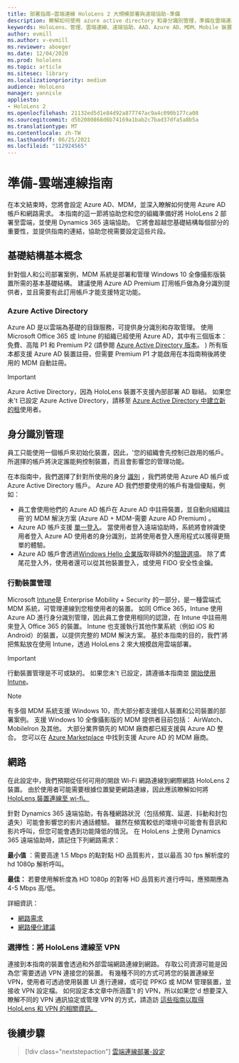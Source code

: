 ```yaml
---
title: 部署指南–雲端連線 HoloLens 2 大規模部署與遠端協助-準備
description: 瞭解如何使用 azure active directory 和身分識別管理，準備在雲端連線的網路上註冊 HoloLens 裝置。
keywords: HoloLens、管理、雲端連線、遠端協助、AAD、Azure AD、MDM、Mobile 裝置管理
author: evmill
ms.author: v-evmill
ms.reviewer: aboeger
ms.date: 12/04/2020
ms.prod: hololens
ms.topic: article
ms.sitesec: library
ms.localizationpriority: medium
audience: HoloLens
manager: yannisle
appliesto:
- HoloLens 2
ms.openlocfilehash: 21132ed5d1e84d92a877747ac9a4c090b177ca08
ms.sourcegitcommit: d5b2080868d6b74169a1bab2c7bad37dfa5a8b5a
ms.translationtype: MT
ms.contentlocale: zh-TW
ms.lasthandoff: 06/25/2021
ms.locfileid: "112924565"
---
```

# <a name="prepare---cloud-connected-guide"></a>準備-雲端連線指南

在本文結束時，您將會設定 Azure AD、MDM，並深入瞭解如何使用 Azure AD 帳戶和網路需求。 本指南的這一節將協助您和您的組織準備好將 HoloLens 2 部署至雲端，並使用 Dynamics 365 遠端協助。 它將會超越您基礎結構每個部分的重要性，並提供指南的連結，協助您視需要設定這些片段。

## <a name="infrastructure-essentials"></a>基礎結構基本概念

針對個人和公司部署案例，MDM 系統是部署和管理 Windows 10 全像攝影版裝置所需的基本基礎結構。 建議使用 Azure AD Premium 訂用帳戶做為身分識別提供者，並且需要有此訂用帳戶才能支援特定功能。

### <a name="azure-active-directory"></a>Azure Active Directory

Azure AD 是以雲端為基礎的目錄服務，可提供身分識別和存取管理。 使用 Microsoft Office 365 或 Intune 的組織已經使用 Azure AD，其中有三個版本：免費、高階 P1 和 Premium P2 (請參閱 [Azure Active Directory 版本](https://azure.microsoft.com/documentation/articles/active-directory-editions)。 ) 所有版本都支援 Azure AD 裝置註冊，但需要 Premium P1 才能啟用在本指南稍後將使用的 MDM 自動註冊。

> [!IMPORTANT]
> Azure Active Directory，因為 HoloLens 裝置不支援內部部署 AD 聯結。 如果您未&#39;t 已設定 Azure Active Directory，請移至 [Azure Active Directory 中建立新的租](https://docs.microsoft.com/azure/active-directory/fundamentals/active-directory-access-create-new-tenant)使用者。

## <a name="identity-management"></a>身分識別管理

員工只能使用一個帳戶來初始化裝置，因此，&#39;您的組織會先控制已啟用的帳戶。 所選擇的帳戶將決定誰能夠控制裝置，而且會影響您的管理功能。

在本指南中，我們選擇了針對所使用的身分 [識別](https://docs.microsoft.com/hololens/hololens-identity) ，我們將使用 Azure AD 帳戶或 Azure Active Directory 帳戶。 Azure AD 我們想要使用的帳戶有幾個優點，例如：

- 員工會使用他們的 Azure AD 帳戶在 Azure AD 中註冊裝置，並自動向組織註冊&#39;的 MDM 解決方案 (Azure AD + MDM-需要 Azure AD Premium) 。
- Azure AD 帳戶支援 [單一登入](https://docs.microsoft.com/azure/active-directory/manage-apps/what-is-single-sign-on)。 當使用者登入遠端協助時，系統將會辨識使用者登入 Azure AD 使用者的身分識別，並將使用者登入應用程式以獲得更簡單的體驗。
- Azure AD 帳戶會透過[Windows Hello 企業版](https://docs.microsoft.com/windows/security/identity-protection/hello-for-business/hello-identity-verification)取得額外的[驗證選項](https://docs.microsoft.com/hololens/hololens-identity)。 除了鳶尾花登入外，使用者還可以從其他裝置登入，或使用 FIDO 安全性金鑰。

### <a name="mobile-device-management"></a>行動裝置管理

Microsoft [Intune](https://docs.microsoft.com/mem/intune/fundamentals/what-is-intune)是 Enterprise Mobility + Security 的一部分，是一種雲端式 MDM 系統，可管理連線到您租使用者的裝置。 如同 Office 365，Intune 使用 Azure AD 進行身分識別管理，因此員工會使用相同的認證，在 Intune 中註冊用來登入 Office 365 的裝置。 Intune 也支援執行其他作業系統（例如 iOS 和 Android）的裝置，以提供完整的 MDM 解決方案。 基於本指南的目的，我們&#39;將把焦點放在使用 Intune，透過 HoloLens 2 來大規模啟用雲端部署。

> [!IMPORTANT]
> 行動裝置管理是不可或缺的。 如果您未&#39;t 已設定，請遵循本指南並 [開始使用 Intune](https://docs.microsoft.com/mem/intune/fundamentals/free-trial-sign-up)。

> [!NOTE]
> 有多個 MDM 系統支援 Windows 10，而大部分都支援個人裝置和公司裝置的部署案例。 支援 Windows 10 全像攝影版的 MDM 提供者目前包括： AirWatch、MobileIron 及其他。 大部分業界領先的 MDM 廠商都已經支援與 Azure AD 整合。 您可以在 [Azure Marketplace](https://azure.microsoft.com/marketplace/) 中找到支援 Azure AD 的 MDM 廠商。

## <a name="network"></a>網路

在此設定中，我們預期從任何可用的開啟 Wi-Fi 網路連線到網際網路 HoloLens 2 裝置。 由於使用者可能需要根據位置變更網路連線，因此應該瞭解如何將 [HoloLens 裝置連線至 wi-fi。](https://docs.microsoft.com/hololens/hololens-network)

針對 Dynamics 365 遠端協助，有各種網路狀況（包括頻寬、延遲、抖動和封包遺失）可能會影響您的影片通話體驗。 雖然在頻寬較低的環境中可能會有音訊和影片呼叫，但您可能會遇到功能降低的情況。 在 HoloLens 上使用 Dynamics 365 遠端協助時，請記住下列網路需求：

**最小值** ：需要高達 1.5 Mbps 的點對點 HD 品質影片，並以最高 30 fps 解析度的 hd 1080p 解析呼叫。

**最佳：** 若要使用解析度為 HD 1080p 的對等 HD 品質影片進行呼叫，應預期應為 4-5 Mbps 高/低。

詳細資訊：

- [網路需求](https://docs.microsoft.com/dynamics365/mixed-reality/remote-assist/requirements#network-requirements)
- [網路優化建議](https://docs.microsoft.com/dynamics365/mixed-reality/remote-assist/requirements#dynamics-365-remote-assist-hololens)

### <a name="optional-connect-your-hololens-to-vpn"></a>選擇性：將 HoloLens 連線至 VPN

連接到本指南的裝置會透過和外部雲端網路連線到網路。 存取公司資源可能是因為您&#39;需要透過 VPN 連接您的裝置。 有幾種不同的方式可將您的裝置連線至 VPN，使用者可透過使用裝置 UI 進行連線，或可從 PPKG 或 MDM 管理裝置，並接收 VPN 設定檔。 如何設定本文章中所涵蓋&#39;t 的 VPN，所以如果您&#39;d 想要深入瞭解不同的 VPN 通訊協定或管理 VPN 的方式，請造訪 [這些指南以取得 HoloLens 和 VPN 的相關資訊。](https://docs.microsoft.com/hololens/hololens-network#vpn)

## <a name="next-step"></a>後續步驟

> [!div class="nextstepaction"]
> [雲端連線部署-設定](hololens2-cloud-connected-configure.md)
